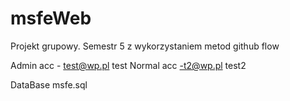 # msfeWeb
Projekt grupowy. Semestr 5 z wykorzystaniem metod github flow 

Admin acc - test@wp.pl test 
Normal acc -t2@wp.pl  test2

DataBase msfe.sql
